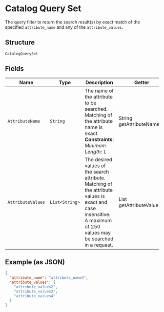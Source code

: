 
# Catalog Query Set

The query filter to return the search result(s) by exact match of the specified `attribute_name` and any of
the `attribute_values`.

## Structure

`CatalogQuerySet`

## Fields

| Name | Type | Description | Getter |
|  --- | --- | --- | --- |
| `AttributeName` | `String` | The name of the attribute to be searched. Matching of the attribute name is exact.<br>**Constraints**: *Minimum Length*: `1` | String getAttributeName() |
| `AttributeValues` | `List<String>` | The desired values of the search attribute. Matching of the attribute values is exact and case insensitive.<br>A maximum of 250 values may be searched in a request. | List<String> getAttributeValues() |

## Example (as JSON)

```json
{
  "attribute_name": "attribute_name4",
  "attribute_values": [
    "attribute_values2",
    "attribute_values3",
    "attribute_values4"
  ]
}
```

